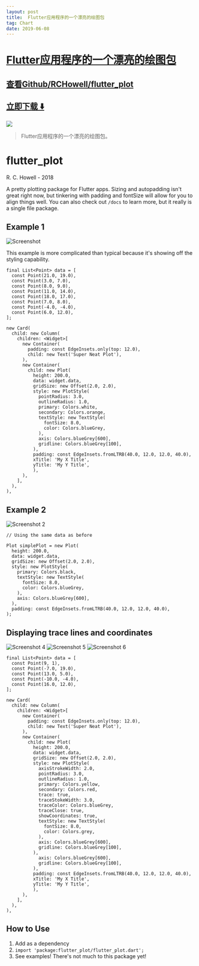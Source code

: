 ```yaml
---
layout: post
title:  Flutter应用程序的一个漂亮的绘图包
tag: Chart
date: 2019-06-08
---
```


# [Flutter应用程序的一个漂亮的绘图包 ](http://github.com/RCHowell/flutter_plot) 



## [查看Github/RCHowell/flutter_plot](http://github.com/RCHowell/flutter_plot)
## [立即下载 ️⬇️ ](https://codeload.github.com/RCHowell/flutter_plot/zip/master) 


 
![](https://flutterawesome.com/content/images/2018/10/flutter_plot.png)
 
>
> Flutter应用程序的一个漂亮的绘图包。
>

 
# flutter_plot
R. C. Howell - 2018

A pretty plotting package for Flutter apps. Sizing and autopadding isn't great right now, but tinkering with padding and fontSize will allow for you to align things well. You can also check out `/docs` to learn more, but it really is a single file package.

## Example 1

![Screenshot](https://i.imgur.com/17QwWzg.png)

This example is more complicated than typical because it's showing off the styling capability.

```
final List<Point> data = [
  const Point(21.0, 19.0),
  const Point(3.0, 7.0),
  const Point(8.0, 9.0),
  const Point(11.0, 14.0),
  const Point(18.0, 17.0),
  const Point(7.0, 8.0),
  const Point(-4.0, -4.0),
  const Point(6.0, 12.0),
];

new Card(
  child: new Column(
    children: <Widget>[
      new Container(
        padding: const EdgeInsets.only(top: 12.0),
        child: new Text('Super Neat Plot'),
      ),
      new Container(
        child: new Plot(
          height: 200.0,
          data: widget.data,
          gridSize: new Offset(2.0, 2.0),
          style: new PlotStyle(
            pointRadius: 3.0,
            outlineRadius: 1.0,
            primary: Colors.white,
            secondary: Colors.orange,
            textStyle: new TextStyle(
              fontSize: 8.0,
              color: Colors.blueGrey,
            ),
            axis: Colors.blueGrey[600],
            gridline: Colors.blueGrey[100],
          ),
          padding: const EdgeInsets.fromLTRB(40.0, 12.0, 12.0, 40.0),
          xTitle: 'My X Title',
          yTitle: 'My Y Title',
          ),
      ),
    ],
  ),
),
```

## Example 2

![Screenshot 2](https://i.imgur.com/yPUG61p.png)

```
// Using the same data as before

Plot simplePlot = new Plot(
  height: 200.0,
  data: widget.data,
  gridSize: new Offset(2.0, 2.0),
  style: new PlotStyle(
    primary: Colors.black,
    textStyle: new TextStyle(
      fontSize: 8.0,
      color: Colors.blueGrey,
    ),
    axis: Colors.blueGrey[600],
  ),
  padding: const EdgeInsets.fromLTRB(40.0, 12.0, 12.0, 40.0),
);
```
## Displaying trace lines and coordinates

![Screenshot 4](https://i.imgur.com/DfEMb1Im.jpg)
![Screenshot 5](https://i.imgur.com/RkIYTycm.jpg)
![Screenshot 6](https://i.imgur.com/5M9h5zpm.jpg)

```
final List<Point> data = [
  const Point(9, 1),
  const Point(-7.0, 19.0),
  const Point(13.0, 5.0),
  const Point(-10.0, -4.0),
  const Point(16.0, 12.0),
];

new Card(
  child: new Column(
    children: <Widget>[
      new Container(
        padding: const EdgeInsets.only(top: 12.0),
        child: new Text('Super Neat Plot'),
      ),
      new Container(
        child: new Plot(
          height: 200.0,
          data: widget.data,
          gridSize: new Offset(2.0, 2.0),
          style: new PlotStyle(
            axisStrokeWidth: 2.0,
            pointRadius: 3.0,
            outlineRadius: 1.0,
            primary: Colors.yellow,
            secondary: Colors.red,
            trace: true,
            traceStokeWidth: 3.0,
            traceColor: Colors.blueGrey,
            traceClose: true,
            showCoordinates: true,
            textStyle: new TextStyle(
              fontSize: 8.0,
              color: Colors.grey,
            ),
            axis: Colors.blueGrey[600],
            gridline: Colors.blueGrey[100],
          ),
            axis: Colors.blueGrey[600],
            gridline: Colors.blueGrey[100],
          ),
          padding: const EdgeInsets.fromLTRB(40.0, 12.0, 12.0, 40.0),
          xTitle: 'My X Title',
          yTitle: 'My Y Title',
          ),
      ),
    ],
  ),
),
```

## How to Use
1. Add as a dependency
2. `import 'package:flutter_plot/flutter_plot.dart';`
3. See examples! There's not much to this package yet!

